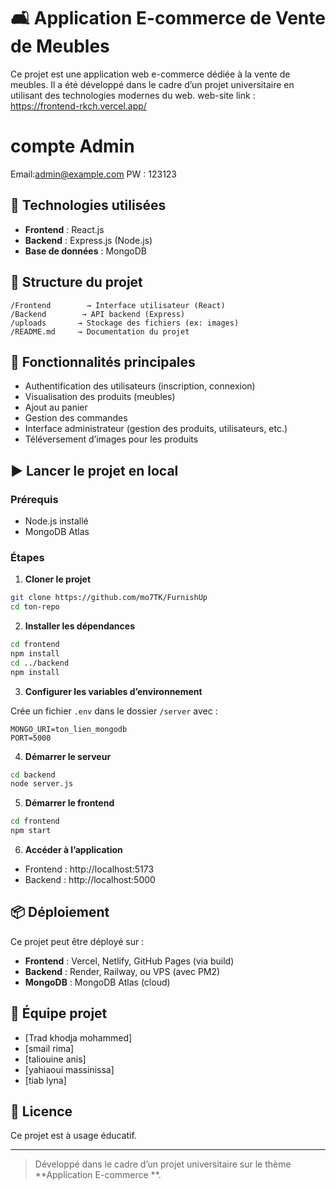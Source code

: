 # 🛋️ Application E-commerce de Vente de Meubles

Ce projet est une application web e-commerce dédiée à la vente de meubles. Il a été développé dans le cadre d’un projet universitaire en utilisant des technologies modernes du web.
web-site link : https://frontend-rkch.vercel.app/

# compte Admin

Email:admin@example.com
PW : 123123

## 🔧 Technologies utilisées

- **Frontend** : React.js
- **Backend** : Express.js (Node.js)
- **Base de données** : MongoDB

## 📁 Structure du projet

```
/Frontend        → Interface utilisateur (React)
/Backend        → API backend (Express)
/uploads       → Stockage des fichiers (ex: images)
/README.md     → Documentation du projet
```

## 🚀 Fonctionnalités principales

- Authentification des utilisateurs (inscription, connexion)
- Visualisation des produits (meubles)
- Ajout au panier
- Gestion des commandes
- Interface administrateur (gestion des produits, utilisateurs, etc.)
- Téléversement d’images pour les produits

## ▶️ Lancer le projet en local

### Prérequis

- Node.js installé
- MongoDB Atlas

### Étapes

1. **Cloner le projet**

```bash
git clone https://github.com/mo7TK/FurnishUp
cd ton-repo
```

2. **Installer les dépendances**

```bash
cd frontend
npm install
cd ../backend
npm install
```

3. **Configurer les variables d’environnement**

Crée un fichier `.env` dans le dossier `/server` avec :

```env
MONGO_URI=ton_lien_mongodb
PORT=5000
```

4. **Démarrer le serveur**

```bash
cd backend
node server.js
```

5. **Démarrer le frontend**

```bash
cd frontend
npm start
```

6. **Accéder à l’application**

- Frontend : http://localhost:5173
- Backend : http://localhost:5000

## 📦 Déploiement

Ce projet peut être déployé sur :

- **Frontend** : Vercel, Netlify, GitHub Pages (via build)
- **Backend** : Render, Railway, ou VPS (avec PM2)
- **MongoDB** : MongoDB Atlas (cloud)

## 👥 Équipe projet

- [Trad khodja mohammed]
- [smail rima]
- [taliouine anis]
- [yahiaoui massinissa]
- [tiab lyna]

## 📄 Licence

Ce projet est à usage éducatif.

---

> Développé dans le cadre d’un projet universitaire sur le thème **Application E-commerce **.
